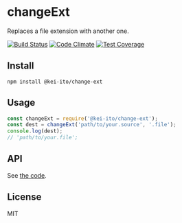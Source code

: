 # changeExt

Replaces a file extension with another one.

[![Build Status](https://travis-ci.org/kei-ito/j1.svg?branch=master)](https://travis-ci.org/kei-ito/j1)
[![Code Climate](https://lima.codeclimate.com/github/kei-ito/j1/badges/gpa.svg)](https://lima.codeclimate.com/github/kei-ito/j1)
[![Test Coverage](https://lima.codeclimate.com/github/kei-ito/j1/badges/coverage.svg)](https://lima.codeclimate.com/github/kei-ito/j1/coverage)

## Install

```
npm install @kei-ito/change-ext
```

## Usage

```javascript
const changeExt = require('@kei-ito/change-ext');
const dest = changeExt('path/to/your.source', '.file');
console.log(dest);
// 'path/to/your.file';
```

## API

See [the code](https://github.com/kei-ito/j1/blob/master/changeExt/index.js).

## License

MIT
